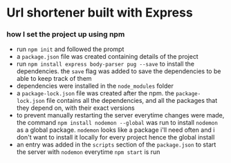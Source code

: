 # Url shortener built with Express


### how I set the project up using npm
- run `npm init` and followed the prompt
- a `package.json` file was created containing details of the project
- run `npm install express body-parser pug --save` to install the dependencies. the `save` flag was added to save the dependencies to be able to keep track of them
- dependencies were installed in the `node_modules` folder
- a `package-lock.json` file was created after the npm. the `package-lock.json` file contains all the dependencies, and all the packages that they depend on, with their exact versions
- to prevent manually restarting the server everytime changes were made, the command `npm install nodemon --global` was run to install `nodemon` as a global package. `nodemon` looks like a package i'll need often and i don't want to install it locally for every project hence the global install
- an entry was added in the `scripts` section of the `package.json` to start the server with `nodemon` everytime `npm start` is run
